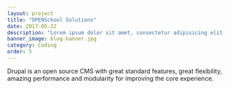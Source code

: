 ```yaml
---
layout: project
title: "OPENSchool Solutions"
date: 2017-05-22
description: "Lorem ipsum dolor sit amet, consectetur adipisicing elit, sed do eiusmod tempor incididunt ut labore et dolore magna aliqua Ut enim..."
banner_image: blog-banner.jpg
category: Coding
order: 5
---
```

Drupal is an open source CMS with great standard features, great flexibility, amazing performance and modularity for improving the core experience.

